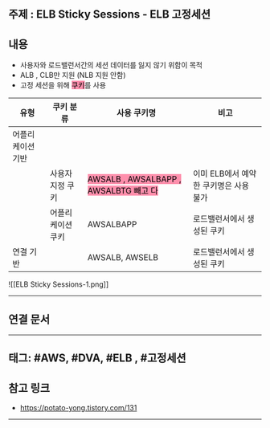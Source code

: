 

## 주제 :  ELB Sticky Sessions - ELB 고정세션



## 내용 

- 사용자와 로드밸런서간의 세션 데이터를 잃지 않기 위함이 목적
- ALB , CLB만 지원 (NLB 지원 안함)
- 고정 세션을 위해 <mark style="background: #FF5582A6;">쿠키</mark>를 사용 



| 유형              | 쿠키 분류         | 사용 쿠키명                                                                       | 비고                                   |
| ----------------- | ----------------- | --------------------------------------------------------------------------------- | -------------------------------------- |
| 어플리케이션 기반 |                   |                                                                                   |            |
|                   | 사용자 지정 쿠키  | <mark style="background: #FF5582A6;">AWSALB , AWSALBAPP , AWSALBTG 빼고 다</mark> | 이미 ELB에서 예약한 쿠키명은 사용 불가 | 타켓을 생성할 때 사용할 쿠키명
|                   | 어플리케이션 쿠키 | AWSALBAPP                                                                         |  로드밸런서에서 생성된 쿠키                                      |
| 연결 기반         |                   | AWSALB, AWSELB                                                                    | 로드밸런서에서 생성된 쿠키             |



![[ELB Sticky Sessions-1.png]]





----


## 연결 문서







---

## 태그: #AWS, #DVA, #ELB , #고정세션






## 참고 링크

- https://potato-yong.tistory.com/131



---

